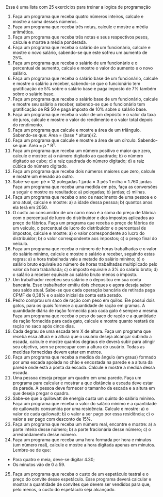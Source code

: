 Essa é uma lista com 25 exercicios para treinar a logica de programação
1. Faça um programa que receba quatro números inteiros, calcule e mostre a soma desses números.
2. Faça um programa que receba três notas, calcule e mostre a média aritmética.
3. Faça um programa que receba três notas e seus respectivos pesos, calcule e mostre a média ponderada.
4. Faça um programa que receba o salário de um funcionário, calcule e mostre o novo salário, sabendo-se que este sofreu um aumento de 25%.
5. Faça um programa que receba o salário de um funcionário e o percentual de aumento, calcule e mostre o valor do aumento e o novo salário.
6. Faça um programa que receba o salário base de um funcionário, calcule e mostre o salário a receber, sabendo-se que o funcionário tem gratificação de 5% sobre o salário base e paga imposto de 7% também sobre o salário base.
7. Faça um programa que receba o salário base de um funcionário, calcule e mostre seu salário a receber, sabendo-se que o funcionário tem gratificação de R$ 50 e paga imposto de 10% sobre o salário base.
8. Faça um programa que receba o valor de um depósito e o valor da taxa de juros, calcule e mostre o valor do rendimento e o valor total depois do rendimento.
9. Faça um programa que calcule e mostre a área de um triângulo. Sabendo-se que: Área = (base * altura)/2.
10. Faça um programa que calcule e mostre a área de um círculo. Sabendo-se que: Área = p * R².
11. Faça um programa que receba um número positivo e maior que zero, calcule e mostre:
   a) o número digitado ao quadrado;
   b) o número digitado ao cubo;
   c) a raiz quadrada do número digitado;
   d) a raiz cúbica do número digitado.
12. Faça um programa que receba dois números maiores que zero, calcule e mostre um elevado ao outro.
13. Sabe-se que:
   pé = 12 polegadas
   1 jarda = 3 pés
   1 milha = 1.760 jardas
   Faça um programa que receba uma medida em pés, faça as conversões a seguir e mostre os resultados:
   a) polegadas;
   b) jardas;
   c) milhas.
14. Faça um programa que receba o ano de nascimento de uma pessoa e o ano atual, calcule e mostre:
   a) a idade dessa pessoa;
   b) quantos anos ela terá em 2050.
15. O custo ao consumidor de um carro novo é a soma do preço de fábrica com o percentual de lucro do distribuidor e dos impostos aplicados ao preço de fábrica. Faça um programa que receba o preço de fábrica de um veículo, o percentual de lucro do distribuidor e o percentual de impostos, calcule e mostre:
   a) o valor correspondente ao lucro do distribuidor;
   b) o valor correspondente aos impostos;
   c) o preço final do veículo.
16. Faça um programa que receba o número de horas trabalhadas e o valor do salário mínimo, calcule e mostre o salário a receber, seguindo estas regras:
   a) a hora trabalhada vale a metade do salário mínimo;
   b) o salário bruto equivale ao número de horas trabalhadas multiplicado pelo valor da hora trabalhada;
   c) o imposto equivale a 3% do salário bruto;
   d) o salário a receber equivale ao salário bruto menos o imposto.
17. Um trabalhador recebeu seu salário e o depositou em sua conta bancária. Esse trabalhador emitiu dois cheques e agora deseja saber seu saldo atual. Sabe-se que cada operação bancária de retirada paga CPMF de 0,38% e o saldo inicial da conta está zerado.
18. Pedro comprou um saco de ração com peso em quilos. Ele possui dois gatos, para os quais fornece a quantidade de ração em gramas. A quantidade diária de ração fornecida para cada gato é sempre a mesma. Faça um programa que receba o peso do saco de ração e a quantidade de ração fornecida para cada gato, calcule e mostre quanto restará de ração no saco após cinco dias.
19. Cada degrau de uma escada tem X de altura. Faça um programa que receba essa altura e a altura que o usuário deseja alcançar subindo a escada, calcule e mostre quantos degraus ele deverá subir para atingir seu objetivo, sem se preocupar com a altura do usuário. Todas as medidas fornecidas devem estar em metros.
20. Faça um programa que receba a medida do ângulo (em graus) formado por uma escada apoiada no chão e encostada na parede e a altura da parede onde está a ponta da escada. Calcule e mostre a medida dessa escada.
21. Uma pessoa deseja pregar um quadro em uma parede. Faça um programa para calcular e mostrar a que distância a escada deve estar da parede. A pessoa deve fornecer o tamanho da escada e a altura em que deseja pregar o quadro.
22. Sabe-se que o quilowatt de energia custa um quinto do salário mínimo. Faça um programa que receba o valor do salário mínimo e a quantidade de quilowatts consumida por uma residência. Calcule e mostre:
   a) o valor de cada quilowatt;
   b) o valor a ser pago por essa residência;
   c) o valor a ser pago com desconto de 15%.
23. Faça um programa que receba um número real, encontre e mostre:
   a) a parte inteira desse número;
   b) a parte fracionária desse número;
   c) o arredondamento desse número.
24. Faça um programa que receba uma hora formada por hora e minutos (um número real), calcule e mostre a hora digitada apenas em minutos. Lembre-se de que:
   - Para quatro e meia, deve-se digitar 4.30;
   - Os minutos vão de 0 a 59.
25. Faça um programa que receba o custo de um espetáculo teatral e o preço do convite desse espetáculo. Esse programa deverá calcular e mostrar a quantidade de convites que devem ser vendidos para que, pelo menos, o custo do espetáculo seja alcançado.
